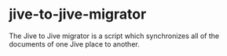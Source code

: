 # jive-to-jive-migrator
The Jive to Jive migrator is a script which synchronizes all of the documents of one Jive place to another.
